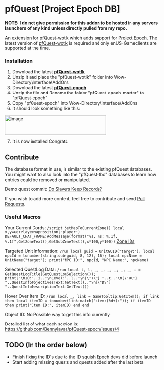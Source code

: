 # pfQuest [Project Epoch DB]

**NOTE: I do not give permission for this addon to be hosted in any servers launchers of any kind unless directly pulled from my repo.**

An extension for [pfQuest-wotlk](https://github.com/shagu/pfQuest) which adds support for [Project Epoch](https://www.project-epoch.net/).
The latest version of [pfQuest-wotlk](https://github.com/shagu/pfQuest) is required and only enUS-Gameclients are supported at the time.

### Installation
1. Download the latest **[pfQuest-wotlk](https://github.com/shagu/pfQuest/releases/latest/download/pfQuest-enUS-wotlk.zip)**
2. Unzip it and place the "pfQuest-wotlk" folder into Wow-Directory\Interface\AddOns
3. Download the latest **[pfQuest-epoch](https://github.com/Bennylavaa/pfQuest-epoch/archive/master.zip)**
4. Unzip the file and Rename the folder "pfQuest-epoch-master" to "pfQuest-epoch"
5. Copy "pfQuest-epoch" into Wow-Directory\Interface\AddOns
6. It should look something like this:

<img width="328" height="62" alt="image" src="https://github.com/user-attachments/assets/1f4be26d-a126-4903-a17e-2aa1ba7334b5" />

7. It is now installed Congrats. 

## Contribute

The database format in use, is similar to the existing pfQuest databases.
You might want to also look into the "pfQuest-tbc" databases to learn how entries could be removed or manipulated.

Demo quest commit: [Do Slavers Keep Records?
](https://github.com/Bennylavaa/pfQuest-epoch/commit/39abc567413a0c004ea22ec38fed4eb2e486e9d6)

If you wish to add more content, feel free to contribute and send [Pull Requests](https://github.com/Bennylavaa/pfQuest-epoch/pulls).

### Useful Macros
Your Current Cords:
`/script SetMapToCurrentZone() local x,y=GetPlayerMapPosition("player") DEFAULT_CHAT_FRAME:AddMessage(format("%s, %s: %.1f, %.1f",GetZoneText(),GetSubZoneText(),x*100,y*100))`
[Zone IDs](https://github.com/Bennylavaa/wowchat-epoch/blob/main/src/main/resources/pre_cata_areas.csv)

Targeted Unit Information:
`/run local guid = UnitGUID("target"); local npcId = tonumber(string.sub(guid, 8, 12), 16); local npcName = UnitName("target"); print("NPC ID:", npcId, "NPC Name:", npcName)`

Selected QuestLog Data:
`/run local t, l, _, _, _, _, _, _, i = GetQuestLogTitle(GetQuestLogSelection()); print("\nID:"..i.."\nLevel:"..l.."\n[\"T\"] "..t.."\n[\"O\"] "..QuestInfoObjectivesText:GetText().."\n[\"D\"] "..QuestInfoDescriptionText:GetText())`

Hover Over Item ID:
`/run local _, link = GameTooltip:GetItem(); if link then local itemID = tonumber(link:match("item:(%d+):")); if itemID then print("Item ID:", itemID) end end`

Object ID:
No Possible way to get this info currently

Detailed list of what each section is: https://github.com/Bennylavaa/pfQuest-epoch/issues/4 

## TODO (In the order below)

- Finish fixing the ID's due to the ID squish Epoch devs did before launch
- Start adding missing quests and quests added after the last beta
